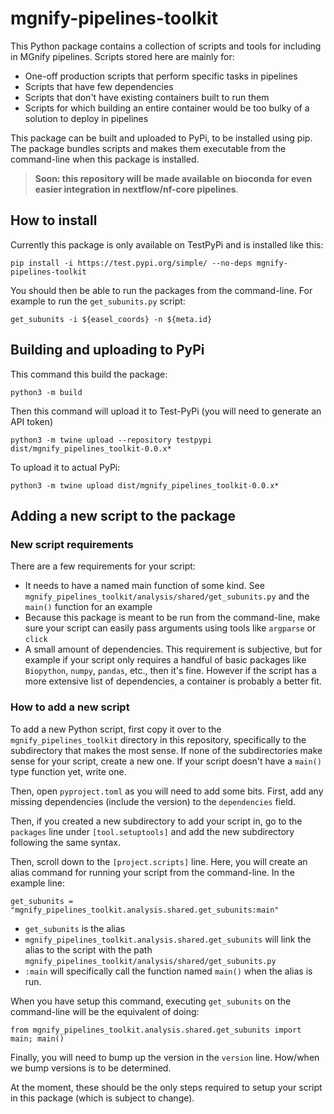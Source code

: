 # mgnify-pipelines-toolkit

This Python package contains a collection of scripts and tools for including in MGnify pipelines. Scripts stored here are mainly for:

- One-off production scripts that perform specific tasks in pipelines
- Scripts that have few dependencies
- Scripts that don't have existing containers built to run them
- Scripts for which building an entire container would be too bulky of a solution to deploy in pipelines

This package can be built and uploaded to PyPi, to be installed using pip. The package bundles scripts and makes them executable from the command-line when this package is installed.

> **Soon: this repository will be made available on bioconda for even easier integration in nextflow/nf-core pipelines**.

## How to install

Currently this package is only available on TestPyPi and is installed like this:

`pip install -i https://test.pypi.org/simple/ --no-deps mgnify-pipelines-toolkit`

You should then be able to run the packages from the command-line. For example to run the `get_subunits.py` script:

`get_subunits -i ${easel_coords} -n ${meta.id}`


## Building and uploading to PyPi
This command this build the package:

`python3 -m build`

Then this command will upload it to Test-PyPi (you will need to generate an API token)

`python3 -m twine upload --repository testpypi dist/mgnify_pipelines_toolkit-0.0.x*`

To upload it to actual PyPi:

`python3 -m twine upload dist/mgnify_pipelines_toolkit-0.0.x*`

## Adding a new script to the package

### New script requirements

There are a few requirements for your script:
- It needs to have a named main function of some kind. See `mgnify_pipelines_toolkit/analysis/shared/get_subunits.py` and the `main()` function for an example
- Because this package is meant to be run from the command-line, make sure your script can easily pass arguments using tools like `argparse` or `click`
- A small amount of dependencies. This requirement is subjective, but for example if your script only requires a handful of basic packages like `Biopython`, `numpy`, `pandas`, etc., then it's fine. However if the script has a more extensive list of dependencies, a container is probably a better fit.

### How to add a new script

To add a new Python script, first copy it over to the `mgnify_pipelines_toolkit` directory in this repository, specifically to the subdirectory that makes the most sense. If none of the subdirectories make sense for your script, create a new one. If your script doesn't have a `main()` type function yet, write one. 

Then, open `pyproject.toml` as you will need to add some bits. First, add any missing dependencies (include the version) to the `dependencies` field.

Then, if you created a new subdirectory to add your script in, go to the `packages` line under `[tool.setuptools]` and add the new subdirectory following the same syntax.

Then, scroll down to the `[project.scripts]` line. Here, you will create an alias command for running your script from the command-line. In the example line:

`get_subunits = "mgnify_pipelines_toolkit.analysis.shared.get_subunits:main"`

- `get_subunits` is the alias
- `mgnify_pipelines_toolkit.analysis.shared.get_subunits` will link the alias to the script with the path `mgnify_pipelines_toolkit/analysis/shared/get_subunits.py`
- `:main` will specifically call the function named `main()` when the alias is run. 

When you have setup this command, executing `get_subunits` on the command-line will be the equivalent of doing:

`from mgnify_pipelines_toolkit.analysis.shared.get_subunits import main; main()`

Finally, you will need to bump up the version in the `version` line. How/when we bump versions is to be determined.

At the moment, these should be the only steps required to setup your script in this package (which is subject to change).
